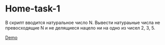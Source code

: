 # Home-task-1

В скрипт вводится натуральное число N. Вывести натураьные числа не превосходящие N и не делящиеся нацело ни на одно из чисел 2, 3, 5.

[Demo](https://senpai1334.github.io/Home-task_1/)
